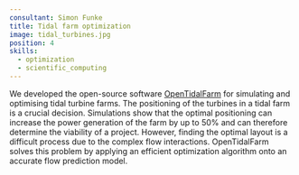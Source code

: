 ```yaml
---
consultant: Simon Funke
title: Tidal farm optimization
image: tidal_turbines.jpg
position: 4
skills:
  - optimization
  - scientific_computing
---
```



<p class="standard-text">
We developed the open-source software <a href="http://www.opentidalfarm.org/">OpenTidalFarm</a> for simulating and optimising tidal turbine farms.
The positioning of the turbines in a tidal farm is a crucial decision. Simulations show that the optimal positioning can increase the power generation of the farm by up to 50% and can therefore determine the viability of a project. However, finding the optimal layout is a difficult process due to the complex flow interactions. OpenTidalFarm solves this problem by applying an efficient optimization algorithm onto an accurate flow prediction model.
</p>
